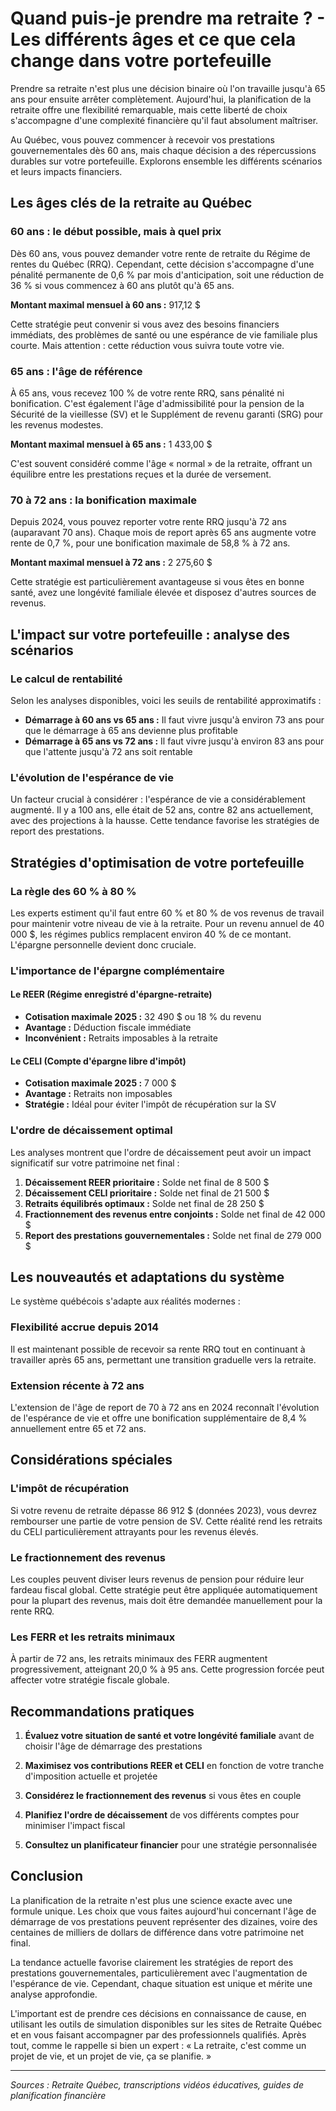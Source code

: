 # Quand puis-je prendre ma retraite ? - Les différents âges et ce que cela change dans votre portefeuille

Prendre sa retraite n'est plus une décision binaire où l'on travaille jusqu'à 65 ans pour ensuite arrêter complètement. Aujourd'hui, la planification de la retraite offre une flexibilité remarquable, mais cette liberté de choix s'accompagne d'une complexité financière qu'il faut absolument maîtriser.

Au Québec, vous pouvez commencer à recevoir vos prestations gouvernementales dès 60 ans, mais chaque décision a des répercussions durables sur votre portefeuille. Explorons ensemble les différents scénarios et leurs impacts financiers.

## Les âges clés de la retraite au Québec

### 60 ans : le début possible, mais à quel prix

Dès 60 ans, vous pouvez demander votre rente de retraite du Régime de rentes du Québec (RRQ). Cependant, cette décision s'accompagne d'une pénalité permanente de 0,6 % par mois d'anticipation, soit une réduction de 36 % si vous commencez à 60 ans plutôt qu'à 65 ans.

**Montant maximal mensuel à 60 ans :** 917,12 $

Cette stratégie peut convenir si vous avez des besoins financiers immédiats, des problèmes de santé ou une espérance de vie familiale plus courte. Mais attention : cette réduction vous suivra toute votre vie.

### 65 ans : l'âge de référence

À 65 ans, vous recevez 100 % de votre rente RRQ, sans pénalité ni bonification. C'est également l'âge d'admissibilité pour la pension de la Sécurité de la vieillesse (SV) et le Supplément de revenu garanti (SRG) pour les revenus modestes.

**Montant maximal mensuel à 65 ans :** 1 433,00 $

C'est souvent considéré comme l'âge « normal » de la retraite, offrant un équilibre entre les prestations reçues et la durée de versement.

### 70 à 72 ans : la bonification maximale

Depuis 2024, vous pouvez reporter votre rente RRQ jusqu'à 72 ans (auparavant 70 ans). Chaque mois de report après 65 ans augmente votre rente de 0,7 %, pour une bonification maximale de 58,8 % à 72 ans.

**Montant maximal mensuel à 72 ans :** 2 275,60 $

Cette stratégie est particulièrement avantageuse si vous êtes en bonne santé, avez une longévité familiale élevée et disposez d'autres sources de revenus.

## L'impact sur votre portefeuille : analyse des scénarios

### Le calcul de rentabilité

Selon les analyses disponibles, voici les seuils de rentabilité approximatifs :

- **Démarrage à 60 ans vs 65 ans :** Il faut vivre jusqu'à environ 73 ans pour que le démarrage à 65 ans devienne plus profitable
- **Démarrage à 65 ans vs 72 ans :** Il faut vivre jusqu'à environ 83 ans pour que l'attente jusqu'à 72 ans soit rentable

### L'évolution de l'espérance de vie

Un facteur crucial à considérer : l'espérance de vie a considérablement augmenté. Il y a 100 ans, elle était de 52 ans, contre 82 ans actuellement, avec des projections à la hausse. Cette tendance favorise les stratégies de report des prestations.

## Stratégies d'optimisation de votre portefeuille

### La règle des 60 % à 80 %

Les experts estiment qu'il faut entre 60 % et 80 % de vos revenus de travail pour maintenir votre niveau de vie à la retraite. Pour un revenu annuel de 40 000 $, les régimes publics remplacent environ 40 % de ce montant. L'épargne personnelle devient donc cruciale.

### L'importance de l'épargne complémentaire

#### Le REER (Régime enregistré d'épargne-retraite)
- **Cotisation maximale 2025 :** 32 490 $ ou 18 % du revenu
- **Avantage :** Déduction fiscale immédiate
- **Inconvénient :** Retraits imposables à la retraite

#### Le CELI (Compte d'épargne libre d'impôt)
- **Cotisation maximale 2025 :** 7 000 $
- **Avantage :** Retraits non imposables
- **Stratégie :** Idéal pour éviter l'impôt de récupération sur la SV

### L'ordre de décaissement optimal

Les analyses montrent que l'ordre de décaissement peut avoir un impact significatif sur votre patrimoine net final :

1. **Décaissement REER prioritaire :** Solde net final de 8 500 $
2. **Décaissement CELI prioritaire :** Solde net final de 21 500 $
3. **Retraits équilibrés optimaux :** Solde net final de 28 250 $
4. **Fractionnement des revenus entre conjoints :** Solde net final de 42 000 $
5. **Report des prestations gouvernementales :** Solde net final de 279 000 $

## Les nouveautés et adaptations du système

Le système québécois s'adapte aux réalités modernes :

### Flexibilité accrue depuis 2014
Il est maintenant possible de recevoir sa rente RRQ tout en continuant à travailler après 65 ans, permettant une transition graduelle vers la retraite.

### Extension récente à 72 ans
L'extension de l'âge de report de 70 à 72 ans en 2024 reconnaît l'évolution de l'espérance de vie et offre une bonification supplémentaire de 8,4 % annuellement entre 65 et 72 ans.

## Considérations spéciales

### L'impôt de récupération
Si votre revenu de retraite dépasse 86 912 $ (données 2023), vous devrez rembourser une partie de votre pension de SV. Cette réalité rend les retraits du CELI particulièrement attrayants pour les revenus élevés.

### Le fractionnement des revenus
Les couples peuvent diviser leurs revenus de pension pour réduire leur fardeau fiscal global. Cette stratégie peut être appliquée automatiquement pour la plupart des revenus, mais doit être demandée manuellement pour la rente RRQ.

### Les FERR et les retraits minimaux
À partir de 72 ans, les retraits minimaux des FERR augmentent progressivement, atteignant 20,0 % à 95 ans. Cette progression forcée peut affecter votre stratégie fiscale globale.

## Recommandations pratiques

1. **Évaluez votre situation de santé et votre longévité familiale** avant de choisir l'âge de démarrage des prestations

2. **Maximisez vos contributions REER et CELI** en fonction de votre tranche d'imposition actuelle et projetée

3. **Considérez le fractionnement des revenus** si vous êtes en couple

4. **Planifiez l'ordre de décaissement** de vos différents comptes pour minimiser l'impact fiscal

5. **Consultez un planificateur financier** pour une stratégie personnalisée

## Conclusion

La planification de la retraite n'est plus une science exacte avec une formule unique. Les choix que vous faites aujourd'hui concernant l'âge de démarrage de vos prestations peuvent représenter des dizaines, voire des centaines de milliers de dollars de différence dans votre patrimoine net final.

La tendance actuelle favorise clairement les stratégies de report des prestations gouvernementales, particulièrement avec l'augmentation de l'espérance de vie. Cependant, chaque situation est unique et mérite une analyse approfondie.

L'important est de prendre ces décisions en connaissance de cause, en utilisant les outils de simulation disponibles sur les sites de Retraite Québec et en vous faisant accompagner par des professionnels qualifiés. Après tout, comme le rappelle si bien un expert : « La retraite, c'est comme un projet de vie, et un projet de vie, ça se planifie. »

---

*Sources : Retraite Québec, transcriptions vidéos éducatives, guides de planification financière*